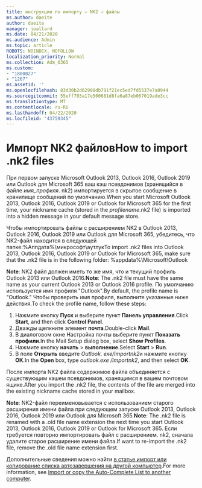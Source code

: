 ```yaml
---
title: инструкции по импорту – NK2 — файлы
ms.author: daeite
author: daeite
manager: joallard
ms.date: 04/21/2020
ms.audience: Admin
ms.topic: article
ROBOTS: NOINDEX, NOFOLLOW
localization_priority: Normal
ms.collection: Adm_O365
ms.custom:
- "1800027"
- "1267"
ms.assetid: ''
ms.openlocfilehash: 83d30b2d62908db791f21ec5ed7fd5537e7a0944
ms.sourcegitcommit: 55eff703a17e500681d8fa6a87eb067019ade3cc
ms.translationtype: MT
ms.contentlocale: ru-RU
ms.lasthandoff: 04/22/2020
ms.locfileid: "43759345"
---
```

# <a name="how-to-import-nk2-files"></a><span data-ttu-id="0c868-102">Импорт NK2 файлов</span><span class="sxs-lookup"><span data-stu-id="0c868-102">How to import .nk2 files</span></span> 

<span data-ttu-id="0c868-103">При первом запуске Microsoft Outlook 2013, Outlook 2016, Outlook 2019 или Outlook для Microsoft 365 ваш кэш псевдонимов (хранящийся в файле *имя_профиля*. nk2) импортируется в скрытое сообщение в хранилище сообщений по умолчанию.</span><span class="sxs-lookup"><span data-stu-id="0c868-103">When you start Microsoft Outlook 2013, Outlook 2016, Outlook 2019 or Outlook for Microsoft 365 for the first time, your nickname cache (stored in the *profilename*.nk2 file) is imported into a hidden message in your default message store.</span></span>

<span data-ttu-id="0c868-104">Чтобы импортировать файлы с расширением NK2 в Outlook 2013, Outlook 2016, Outlook 2019 или Outlook для Microsoft 365, убедитесь, что NK2-файл находится в следующей папке:%Аппдата%\микрософт\аутлук</span><span class="sxs-lookup"><span data-stu-id="0c868-104">To import .nk2 files into Outlook 2013, Outlook 2016, Outlook 2019 or Outlook for Microsoft 365, make sure that the .nk2 file is in the following folder: %appdata%\Microsoft\Outlook</span></span>

<span data-ttu-id="0c868-105">**Note**: NK2 файл должен иметь то же имя, что и текущий профиль Outlook 2013 или Outlook 2016.</span><span class="sxs-lookup"><span data-stu-id="0c868-105">**Note**: The .nk2 file must have the same name as your current Outlook 2013 or Outlook 2016 profile.</span></span> <span data-ttu-id="0c868-106">По умолчанию используется имя профиля "Outlook".</span><span class="sxs-lookup"><span data-stu-id="0c868-106">By default, the profile name is "Outlook."</span></span> <span data-ttu-id="0c868-107">Чтобы проверить имя профиля, выполните указанные ниже действия.</span><span class="sxs-lookup"><span data-stu-id="0c868-107">To check the profile name, follow these steps:</span></span> 
1. <span data-ttu-id="0c868-108">Нажмите кнопку **Пуск** и выберите пункт **Панель управления**.</span><span class="sxs-lookup"><span data-stu-id="0c868-108">Click **Start**, and then click **Control Panel**.</span></span>
2. <span data-ttu-id="0c868-109">Дважды щелкните элемент **почта**.</span><span class="sxs-lookup"><span data-stu-id="0c868-109">Double-click **Mail**.</span></span>
3. <span data-ttu-id="0c868-110">В диалоговом окне Настройка почты выберите пункт **Показать профили**.</span><span class="sxs-lookup"><span data-stu-id="0c868-110">In the Mail Setup dialog box, select **Show Profiles**.</span></span>
4. <span data-ttu-id="0c868-111">Нажмите кнопку **начать** > **выполнение**.</span><span class="sxs-lookup"><span data-stu-id="0c868-111">Select **Start** > **Run**.</span></span>
5. <span data-ttu-id="0c868-112">В поле **Открыть** введите *Outlook. exe/importnk2*и нажмите кнопку **ОК**.</span><span class="sxs-lookup"><span data-stu-id="0c868-112">In the **Open** box, type *outlook.exe /importnk2*, and then select **OK**.</span></span> 

<span data-ttu-id="0c868-113">После импорта NK2 файла содержимое файла объединяется с существующим кэшем псевдонимов, хранящимся в вашем почтовом ящике.</span><span class="sxs-lookup"><span data-stu-id="0c868-113">After you import the .nk2 file, the contents of the file are merged into the existing nickname cache stored in your mailbox.</span></span>

<span data-ttu-id="0c868-114">**Note**: NK2-файл переименовывается с использованием старого расширения имени файла при следующем запуске Outlook 2013, Outlook 2016, Outlook 2019 или Outlook для Microsoft 365.</span><span class="sxs-lookup"><span data-stu-id="0c868-114">**Note**: The .nk2 file is renamed with a .old file name extension the next time you start Outlook 2013, Outlook 2016, Outlook 2019 or Outlook for Microsoft 365.</span></span> <span data-ttu-id="0c868-115">Если требуется повторно импортировать файл с расширением. nk2, сначала удалите старое расширение имени файла.</span><span class="sxs-lookup"><span data-stu-id="0c868-115">If want to re-import the .nk2 file, remove the .old file name extension first.</span></span>

<span data-ttu-id="0c868-116">Дополнительные сведения можно найти [в статье импорт или копирование списка автозавершения на другой компьютер](https://support.microsoft.com/help/2806550/how-to-import-nk2-files-into-outlook%).</span><span class="sxs-lookup"><span data-stu-id="0c868-116">For more information, see [Import or copy the Auto-Complete List to another computer](https://support.microsoft.com/help/2806550/how-to-import-nk2-files-into-outlook%).</span></span>